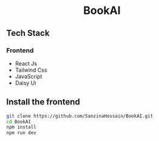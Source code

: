 <h1 align="center">BookAI</h1>

## Tech Stack

### Frontend

- React Js
- Tailwind Css
- JavaScript
- Daisy Ui

## Install the frontend

```bash
git clone https://github.com/SanzinaHossain/BookAI.git
cd BookAI
npm install
npm run dev
```
